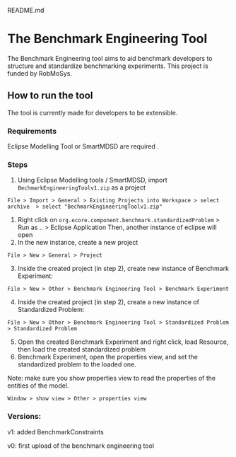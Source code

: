README.md

# The Benchmark Engineering Tool

The Benchmark Engineering tool aims to aid benchmark developers to structure and standardize benchmarking experiments. This project is funded by RobMoSys.

## How to run the tool

The tool is currently made for developers to be extensible.

### Requirements

 Eclipse Modelling Tool or SmartMDSD are required . 

### Steps

1. Using Eclipse Modelling tools / SmartMDSD, import `BechmarkEngineeringToolv1.zip` as a project

```
File > Import > General > Existing Projects into Workspace > select archive  > select "BechmarkEngineeringToolv1.zip"
```

1. Right click on `org.ecore.component.benchmark.standardizedProblem` > Run as .. > Eclipse Application
   Then, another instance of eclipse will open
2. In the new instance, create a new project

```
File > New > General > Project
```

3. Inside the created project (in step 2), create new instance of Benchmark Experiment:

```
File > New > Other > Benchmark Engineering Tool > Benchmark Experiment
```

4. Inside the created project (in step 2), create a new instance of Standardized Problem:

```
File > New > Other > Benchmark Engineering Tool > Standardized Problem > Standardized Problem
```

5. Open the created Benchmark Experiment and right click, load Resource, then load the created standardized problem
6. Benchmark Experiment, open the properties view, and set the standardized problem to the loaded one.

Note: make sure you show properties view  to read the properties of the entities of the model.

```
Window > show view > Other > properties view
```

### Versions:

v1: added BenchmarkConstraints

v0: first upload of the benchmark engineering tool

